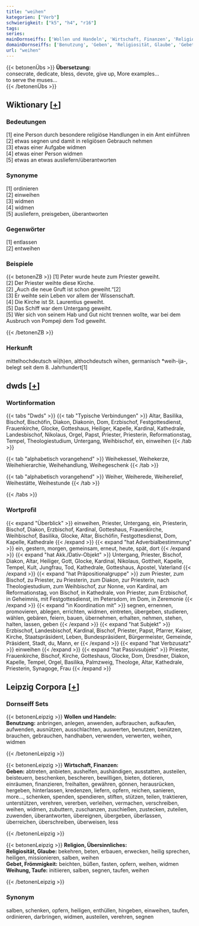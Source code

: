 ```yaml
---
title: "weihen"
kategorien: ["Verb"]
schwierigkeit: ["k5", "h4", "r16"]
tags:
series:
mainDornseiffs: ['Wollen und Handeln', 'Wirtschaft, Finanzen', 'Religion, Übersinnliches']
domainDornseiffs: ['Benutzung', 'Geben', 'Religiosität, Glaube', 'Gebet, Frömmigkeit', 'Weihung, Taufe']
url: "weihen"
---
```


{{< betonenÜbs >}}
**Übersetzung:**  
consecrate, dedicate, bless, devote, give up, More examples...  
to serve the muses...  
{{< /betonenÜbs >}}

## Wiktionary [[+](https://de.wiktionary.org/wiki/weihen)]

### Bedeutungen
[1] eine Person durch besondere religiöse Handlungen in ein Amt einführen  
[2] etwas segnen und damit in religiösen Gebrauch nehmen  
[3] etwas einer Aufgabe widmen  
[4] etwas einer Person widmen  
[5] etwas an etwas ausliefern/überantworten  

### Synonyme
[1] ordinieren  
[2] einweihen  
[3] widmen  
[4] widmen  
[5] ausliefern, preisgeben, überantworten  

### Gegenwörter
[1] entlassen  
[2] entweihen  

### Beispiele
{{< betonenZB >}}
[1] Peter wurde heute zum Priester geweiht.  
[2] Der Priester weihte diese Kirche.  
[2] „Auch die neue Gruft ist schon geweiht.“[2]  
[3] Er weihte sein Leben vor allem der Wissenschaft.  
[4] Die Kirche ist St. Laurentius geweiht.  
[5] Das Schiff war dem Untergang geweiht.  
[5] Wer sich von seinem Hab und Gut nicht trennen wollte, war bei dem Ausbruch von Pompeji dem Tod geweiht.  

{{< /betonenZB >}}
### Herkunft
mittelhochdeutsch wī(h)en, althochdeutsch wīhen, germanisch *weih-ija-, belegt seit dem 8. Jahrhundert[1]  



## dwds [[+](https://www.dwds.de/wb/weihen)]

### Wortinformation
{{< tabs "Dwds" >}}
{{< tab "Typische Verbindungen" >}}
Altar, Basilika, Bischof, Bischöfin, Diakon, Diakonin, Dom, Erzbischof, Festgottesdienst, Frauenkirche, Glocke, Gotteshaus, Heiliger, Kapelle, Kardinal, Kathedrale, Landesbischof, Nikolaus, Orgel, Papst, Priester, Priesterin, Reformationstag, Tempel, Theologiestudium, Untergang, Weihbischof, ein, einweihen
{{< /tab >}}

{{< tab "alphabetisch vorangehend" >}}
Weihekessel, Weihekerze, Weihehierarchie, Weihehandlung, Weihegeschenk
{{< /tab >}}

{{< tab "alphabetisch vorangehend" >}}
Weiher, Weiherede, Weiherelief, Weihestätte, Weihestunde
{{< /tab >}}

{{< /tabs >}}

### Wortprofil
{{< expand "Überblick" >}} einweihen, Priester, Untergang, ein, Priesterin, Bischof, Diakon, Erzbischof, Kardinal, Gotteshaus, Frauenkirche, Weihbischof, Basilika, Glocke, Altar, Bischöfin, Festgottesdienst, Dom, Kapelle, Kathedrale {{< /expand >}}
{{< expand "hat Adverbialbestimmung" >}} ein, gestern, morgen, gemeinsam, erneut, heute, spät, dort {{< /expand >}}
{{< expand "hat Akk./Dativ-Objekt" >}} Untergang, Priester, Bischof, Diakon, Altar, Heiliger, Gott, Glocke, Kardinal, Nikolaus, Gottheit, Kapelle, Tempel, Kult, Jungfrau, Tod, Kathedrale, Gotteshaus, Apostel, Vaterland {{< /expand >}}
{{< expand "hat Präpositionalgruppe" >}} zum Priester, zum Bischof, zu Priester, zu Priesterin, zum Diakon, zur Priesterin, nach Theologiestudium, zum Weihbischof, zur Nonne, von Kardinal, am Reformationstag, von Bischof, in Kathedrale, von Priester, zum Erzbischof, in Geheimnis, mit Festgottesdienst, im Petersdom, im Dom, in Zeremonie {{< /expand >}}
{{< expand "in Koordination mit" >}} segnen, ernennen, promovieren, ablegen, errichten, widmen, eintreten, übergeben, studieren, wählen, gebären, feiern, bauen, übernehmen, erhalten, nehmen, stehen, halten, lassen, geben {{< /expand >}}
{{< expand "hat Subjekt" >}} Erzbischof, Landesbischof, Kardinal, Bischof, Priester, Papst, Pfarrer, Kaiser, Kirche, Staatspräsident, Leben, Bundespräsident, Bürgermeister, Gemeinde, Präsident, Stadt, du, Mann, er {{< /expand >}}
{{< expand "hat Verbzusatz" >}} einweihen {{< /expand >}}
{{< expand "hat Passivsubjekt" >}} Priester, Frauenkirche, Bischof, Kirche, Gotteshaus, Glocke, Dom, Dresdner, Diakon, Kapelle, Tempel, Orgel, Basilika, Palmzweig, Theologe, Altar, Kathedrale, Priesterin, Synagoge, Frau {{< /expand >}}

## Leipzig Corpora [[+](https://corpora.uni-leipzig.de/en/res?word=weihen&corpusId=deu_newscrawl-public_2018)]

### Dornseiff Sets
{{< betonenLeipzig >}}
**Wollen und Handeln:**  
**Benutzung:** anbringen, anlegen, anwenden, aufbrauchen, aufkaufen, aufwenden, ausnützen, ausschlachten, auswerten, benutzen, benützen, brauchen, gebrauchen, handhaben, verwenden, verwerten, weihen, widmen  

{{< /betonenLeipzig >}}


{{< betonenLeipzig >}}
**Wirtschaft, Finanzen:**  
**Geben:** abtreten, anbieten, aushelfen, aushändigen, ausstatten, austeilen, beisteuern, beschenken, bescheren, bewilligen, bieten, dotieren, einräumen, finanzieren, freihalten, gewähren, gönnen, herausrücken, hergeben, hinterlassen, kredenzen, liefern, opfern, reichen, sanieren, more..., schenken, spenden, spendieren, stiften, stützen, teilen, traktieren, unterstützen, verehren, vererben, verleihen, vermachen, verschreiben, weihen, widmen, zubuttern, zuschanzen, zuschießen, zustecken, zuteilen, zuwenden, überantworten, übereignen, übergeben, überlassen, überreichen, überschreiben, überweisen, less  

{{< /betonenLeipzig >}}


{{< betonenLeipzig >}}
**Religion, Übersinnliches:**  
**Religiosität, Glaube:** bekehren, beten, erbauen, erwecken, heilig sprechen, heiligen, missionieren, salben, weihen  
**Gebet, Frömmigkeit:** beichten, büßen, fasten, opfern, weihen, widmen  
**Weihung, Taufe:** initiieren, salben, segnen, taufen, weihen  

{{< /betonenLeipzig >}}

### Synonym
salben, schenken, opfern, heiligen, enthüllen, hingeben, einweihen, taufen, ordinieren, darbringen, widmen, austeilen, verehren, segnen

